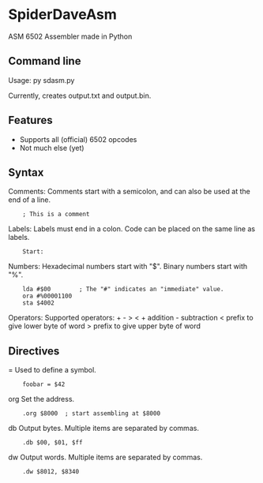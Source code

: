 # SpiderDaveAsm
ASM 6502 Assembler made in Python


## Command line ##

Usage:
    py sdasm.py <asm file>
    
Currently, creates output.txt and output.bin.


## Features ##
* Supports all (official) 6502 opcodes
* Not much else (yet)

## Syntax ##

Comments:
    Comments start with a semicolon, and can also be used at the end of a line.
    
```
    ; This is a comment
```
    
Labels:
    Labels must end in a colon.  Code can be placed on the same line as labels.
    
```
    Start:
```

Numbers:
    Hexadecimal numbers start with "$".  Binary numbers start with "%".
    
```
    lda #$00        ; The "#" indicates an "immediate" value.
    ora #%00001100
    sta $4002
```
    
Operators:
    Supported operators: + - > <
    +   addition
    -   subtraction
    <   prefix to give lower byte of word
    >   prefix to give upper byte of word
    
## Directives ##

=
    Used to define a symbol.
    
```
    foobar = $42
```
    
org
    Set the address.
    
```
    .org $8000  ; start assembling at $8000
```

db
    Output bytes.  Multiple items are separated by commas.
    
```
    .db $00, $01, $ff
```

dw
    Output words.  Multiple items are separated by commas.
    
```
    .dw $8012, $8340
```


